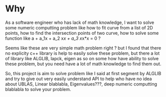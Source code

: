 # Why
As a software engineer who has lack of math knowledge, I want to solve some numeric computting problem like how to fit curve from a list of 2D points, how to find the intersection points of two curve, how to solve some function like a + a_1x + a_2 x*x + a_3 x*x*x = 0 ?

Seems like these are very simple math problem right ? but I found that there no explicity c++ library is help to easily solve these problem, but there a lot of library like ALGLIB, lapck, eigen as so on some how have ability to solve these problem, but you need have a lot of math knowledge to find them out.

So, this project is aim to solve problem like I said at first segment by ALGLIB and try to give out very easily understand API to help who have no idea about UBLAS, Linear blablabla, Eigenvalues???, deep numeric computting blablabla to solve your problem.
